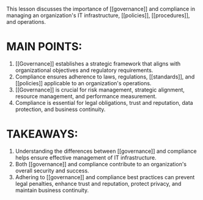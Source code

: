 This lesson discusses the importance of [[governance]] and compliance in managing an organization's IT infrastructure, [[policies]], [[procedures]], and operations.

# MAIN POINTS:
1. [[Governance]] establishes a strategic framework that aligns with organizational objectives and regulatory requirements.
2. Compliance ensures adherence to laws, regulations, [[standards]], and [[policies]] applicable to an organization's operations.
3. [[Governance]] is crucial for risk management, strategic alignment, resource management, and performance measurement.
4. Compliance is essential for legal obligations, trust and reputation, data protection, and business continuity.

# TAKEAWAYS:
1. Understanding the differences between [[governance]] and compliance helps ensure effective management of IT infrastructure.
2. Both [[governance]] and compliance contribute to an organization's overall security and success.
3. Adhering to [[governance]] and compliance best practices can prevent legal penalties, enhance trust and reputation, protect privacy, and maintain business continuity.